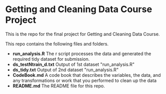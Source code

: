 # Getting and Cleaning Data Course Project
This is the repo for the final project for Getting and Cleaning Data Course.

This repo contains the following files and folders. 
* **run_analysis.R** The r script processes the data and generated the required tidy dataset for submission. 
* **ds_testNtrain_d.txt** Output of 1st dataset "run_analysis.R"
* **ds_tidy.txt** Output of 2nd dataset "run_analysis.R"
* **CodeBook.md** A code book that describes the variables, the data, and any transformations or work that you performed to clean up the data
* **README.md** The README file for this repo.